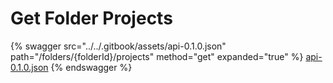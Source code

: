 # Get Folder Projects

{% swagger src="../../.gitbook/assets/api-0.1.0.json" path="/folders/{folderId}/projects" method="get" expanded="true" %}
[api-0.1.0.json](<../../.gitbook/assets/api-0.1.0.json>)
{% endswagger %}

